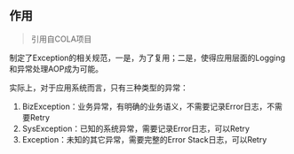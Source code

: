 ## 作用
> 引用自COLA项目

制定了Exception的相关规范，一是，为了复用；二是，使得应用层面的Logging和异常处理AOP成为可能。

实际上，对于应用系统而言，只有三种类型的异常：
1. BizException：业务异常，有明确的业务语义，不需要记录Error日志，不需要Retry
2. SysException：已知的系统异常，需要记录Error日志，可以Retry
3. Exception：未知的其它异常，需要完整的Error Stack日志，可以Retry